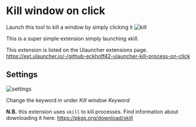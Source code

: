 # Kill window on click
Launch this tool to kill a window by simply clicking it
![kill](https://user-images.githubusercontent.com/42439472/166892902-595fc764-2435-4c06-a76f-40ddc0b270fa.gif)


This is a super simple extension simply launching xkill.

This extension is listed on the Ulauncher extensions page. https://ext.ulauncher.io/-/github-eckhoff42-ulauncher-kill-process-on-click

## Settings
![settings](https://user-images.githubusercontent.com/42439472/166482182-86c36eac-7151-4e03-8bc2-75e8fed3262e.png)

Change the keyword in under *Kill window Keyword*


**N.B.** this extension uses `xkill` to kill processes. 
Find information about downloading it here: https://pkgs.org/download/xkill
